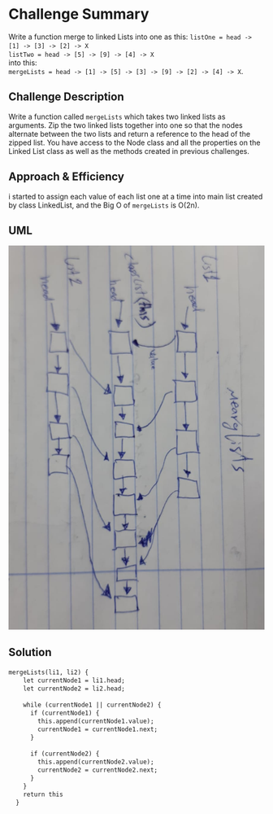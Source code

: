 # Challenge Summary
<!-- Short summary or background information -->
Write a function merge to linked Lists into one as this:
`listOne = head -> [1] -> [3] -> [2] -> X`<br>
`listTwo = head -> [5] -> [9] -> [4] -> X`<br>
into this:<br>
`mergeLists = head -> [1] -> [5] -> [3] -> [9] -> [2] -> [4] -> X`.

## Challenge Description
<!-- Description of the challenge -->
Write a function called `mergeLists` which takes two linked lists as arguments. Zip the two linked lists together into one so that the nodes alternate between the two lists and return a reference to the head of the zipped list. You have access to the Node class and all the properties on the Linked List class as well as the methods created in previous challenges.

## Approach & Efficiency
<!-- What approach did you take? Why? What is the Big O space/time for this approach? -->
i started to assign each value of each list one at a time into main list created by class LinkedList, and the Big O of `mergeLists` is O(2n).

## UML
![](./assert/ll-merge.jpeg)

## Solution
<!-- Embedded whiteboard image -->
```
mergeLists(li1, li2) {
    let currentNode1 = li1.head;
    let currentNode2 = li2.head;

    while (currentNode1 || currentNode2) {
      if (currentNode1) {
        this.append(currentNode1.value);
        currentNode1 = currentNode1.next;
      }

      if (currentNode2) {
        this.append(currentNode2.value);
        currentNode2 = currentNode2.next;
      }
    }
    return this
  }
```

